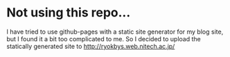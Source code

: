 # Not using this repo...

I have tried to use github-pages with a static site generator for my blog site, but I found it a bit too complicated to me.
So I decided to upload the statically generated site to http://ryokbys.web.nitech.ac.jp/

